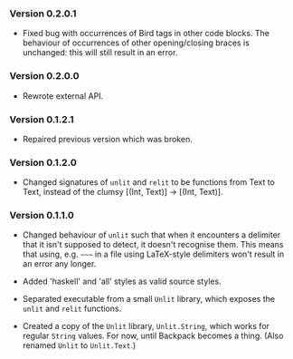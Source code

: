 ### Version 0.2.0.1

- Fixed bug with occurrences of Bird tags in other code blocks. The
  behaviour of occurrences of other opening/closing braces is
  unchanged: this will still result in an error.

### Version 0.2.0.0

- Rewrote external API.

### Version 0.1.2.1

- Repaired previous version which was broken.

### Version 0.1.2.0

- Changed signatures of `unlit` and `relit` to be functions from Text
  to Text, instead of the clumsy [(Int, Text)] -> [(Int, Text)].


### Version 0.1.1.0

- Changed behaviour of `unlit` such that when it encounters a
  delimiter that it isn't supposed to detect, it doesn't recognise
  them.
  This means that using, e.g. `~~~` in a file using LaTeX-style
  delimiters won't result in an error any longer.

- Added 'haskell' and 'all' styles as valid source styles.

- Separated executable from a small `Unlit` library, which exposes
  the `unlit` and `relit` functions.

- Created a copy of the `Unlit` library, `Unlit.String`, which works
  for regular `String` values. For now, until Backpack becomes a
  thing. (Also renamed `Unlit` to `Unlit.Text`.)
